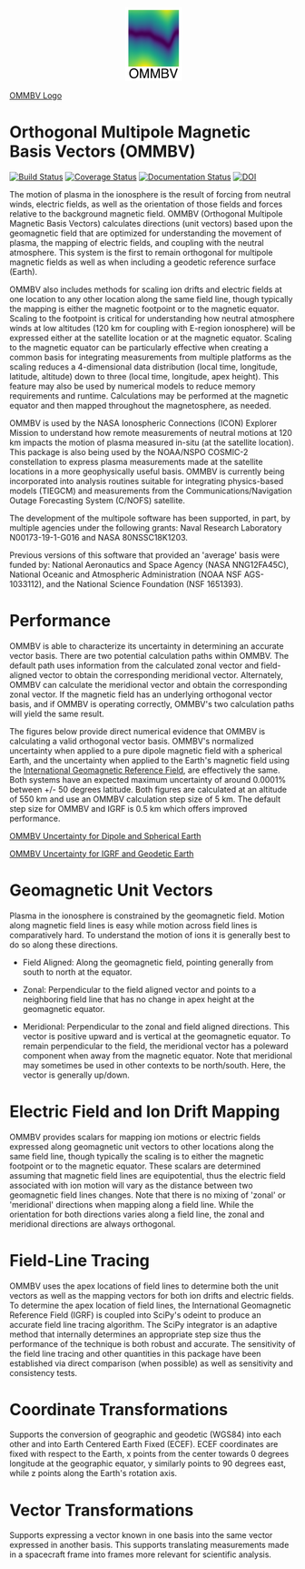 <div align="center">
        <img height="0" width="0px">
        <img width="20%" src="/docs/images/logo_high_res.png" alt="OMMBV" title="OMMBV"</img>
</div>

[OMMBV Logo]("/docs/images/logo_high_res.png)

# Orthogonal Multipole Magnetic Basis Vectors (OMMBV)
[![Build Status](https://travis-ci.com/rstoneback/OMMBV.svg?branch=main)](https://travis-ci.com/rstoneback/OMMBV)
[![Coverage Status](https://coveralls.io/repos/github/rstoneback/OMMBV/badge.svg?branch=main)](https://coveralls.io/github/rstoneback/OMMBV?branch=main)
[![Documentation Status](https://readthedocs.org/projects/ommbv/badge/?version=latest)](https://ommbv.readthedocs.io/en/latest/?badge=latest)
[![DOI](https://zenodo.org/badge/138220240.svg)](https://zenodo.org/badge/latestdoi/138220240)

The motion of plasma in the ionosphere is the result of forcing from neutral 
winds, electric fields, as well as the orientation of those fields and forces
relative to the background magnetic field. OMMBV (Orthogonal Multipole 
Magnetic Basis Vectors) calculates directions (unit vectors) based upon the 
geomagnetic field that are optimized for understanding the movement of plasma,
the mapping of electric fields, and coupling with the neutral atmosphere. 
This system is the first to remain orthogonal for multipole magnetic fields
as well as when including a geodetic reference surface (Earth). 
 
OMMBV also includes methods for scaling ion drifts and electric fields 
at one location to any other location along the same field line, though
typically the mapping is either the magnetic footpoint or to the 
magnetic equator. Scaling to the footpoint is critical for understanding 
how neutral atmosphere winds at low altitudes (120 km for coupling with
E-region ionosphere) will be 
expressed either at the satellite location or at the magnetic equator. 
Scaling to the magnetic equator can be particularly effective when creating a 
common basis for integrating measurements from multiple platforms as
the scaling reduces a 4-dimensional data distribution (local time,
longitude, latitude, altitude) down to three (local time,
longitude, apex height). This feature may also be used by numerical models
to reduce memory requirements and runtime. Calculations may be performed
at the magnetic equator and then mapped throughout the magnetosphere, as needed.

OMMBV is used by the NASA Ionospheric Connections (ICON) Explorer 
Mission to understand how remote measurements of neutral motions at 120 km 
impacts the motion of plasma measured in-situ (at the satellite location). 
This package is also being used by the NOAA/NSPO COSMIC-2 
constellation to express plasma measurements made at the satellite locations 
in a more geophysically useful basis. OMMBV is currently being incorporated 
into analysis routines suitable for integrating physics-based models (TIEGCM) 
and measurements from the Communications/Navigation Outage Forecasting System 
(C/NOFS) satellite.

The development of the multipole software has been supported, in part, by 
multiple agencies under the following grants:
Naval Research Laboratory N00173-19-1-G016 and NASA 80NSSC18K1203.

Previous versions of this software that provided an 'average' basis were 
funded by: National Aeronautics and Space Agency (NASA NNG12FA45C), 
National Oceanic and Atmospheric Administration (NOAA NSF AGS-1033112), 
and the National Science Foundation (NSF 1651393).

# Performance
OMMBV is able to characterize its uncertainty in determining an accurate
vector basis. There are two potential calculation paths within OMMBV. The 
default path uses information from the calculated zonal vector and field-aligned
vector to obtain the corresponding meridional vector. Alternately, OMMBV can
calculate the meridional vector and obtain the corresponding zonal vector.
If the magnetic field has an underlying orthogonal vector basis, and if
OMMBV is operating correctly, OMMBV's two calculation paths will 
yield the same result. 

The figures below provide direct numerical evidence that OMMBV is calculating
a valid orthogonal vector basis. OMMBV's normalized uncertainty 
when applied to a pure dipole magnetic field with a spherical Earth, and
the uncertainty when applied to the Earth's magnetic field using the
[International Geomagnetic Reference Field](http://www.geomag.bgs.ac.uk/research/modelling/IGRF.htm),
are effectively the same. Both systems have an expected maximum uncertainty
of around 0.0001% between +/- 50 degrees latitude. Both figures are calculated
at an altitude of 550 km and use an OMMBV calculation step size of 5 km.
The default step size for OMMBV and IGRF is 0.5 km which offers improved 
performance.

[OMMBV Uncertainty for Dipole and Spherical Earth](docs/images/dipole_uncertainty.png)

[OMMBV Uncertainty for IGRF and Geodetic Earth](docs/images/igrf_uncertainty.png)

# Geomagnetic Unit Vectors
Plasma in the ionosphere is constrained by the geomagnetic field. Motion 
along magnetic field lines is easy while motion across field lines is 
comparatively hard. To understand the motion of ions it is generally 
best to do so along these directions.

 - Field Aligned: Along the geomagnetic field, pointing generally from south 
to north at the equator.

 - Zonal: Perpendicular to the field aligned vector and points to a 
neighboring field line that has no change in apex height at the geomagnetic
equator.

 - Meridional: Perpendicular to the zonal and field aligned directions. 
This vector is positive upward and is vertical at the geomagnetic equator. 
To remain perpendicular to the field, the meridional vector has a poleward 
component when away from the magnetic equator. Note that meridional may 
sometimes be used in other contexts to be north/south. Here, the vector 
is generally up/down.

# Electric Field and Ion Drift Mapping
OMMBV provides scalars for mapping ion motions or electric fields
expressed along geomagnetic unit vectors to other locations along the
same field line, though typically the scaling is to either the 
magnetic footpoint or to the magnetic equator. 
These scalars are determined assuming that magnetic 
field lines are equipotential, thus the electric field associated with 
ion motion will vary as the distance between two geomagnetic field lines 
changes. Note that there is no mixing of 'zonal' or 'meridional' directions
when mapping along a field line. While the orientation for both directions
varies along a field line, the zonal and meridional directions are always
orthogonal.

# Field-Line Tracing
OMMBV uses the apex locations of field lines to determine both the unit vectors
as well as the mapping vectors for both ion drifts and electric fields.
To determine the apex location of field lines, the International Geomagnetic 
Reference Field (IGRF) is coupled into SciPy's odeint to produce an 
accurate field line tracing algorithm. The SciPy integrator is an adaptive
method that internally determines an appropriate step size thus the 
performance of the technique is both robust and accurate. The sensitivity 
of the field line tracing and other quantities in this package have been 
established via direct comparison (when possible) as well as sensitivity 
and consistency tests.

# Coordinate Transformations
Supports the conversion of geographic and geodetic (WGS84) into each other 
and into Earth Centered Earth Fixed (ECEF). ECEF coordinates are fixed with 
respect to the Earth, x points from the center towards 0 degrees longitude 
at the geographic equator, y similarly points to 90 degrees east, while z 
points along the Earth's rotation axis.

# Vector Transformations
Supports expressing a vector known in one basis into the same vector 
expressed in another basis. This supports translating measurements made in a 
spacecraft frame into frames more relevant for scientific analysis.
